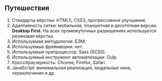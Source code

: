 ## Путешествия

1. Стандарты вёрстки: HTML5, CSS3, прогрессивное улучшение.
2. Адаптивность сетки: мобильная, планшетная и десктопная версии. **Desktop First.** На всех промежуточных разрешениях используется резиновая вёрстка.
3. Используемая методология: БЭМ.
4. Используемые фреймворки: нет.
5. Используемый препроцессор: Sass (SCSS).
6. Используемый инструмент автоматизации: Gulp.
7. Кроссбраузерность: Chrome, Firefox, Safari.
8. JavaScript: минимальная реализация, модальные окна, переключения и др.
